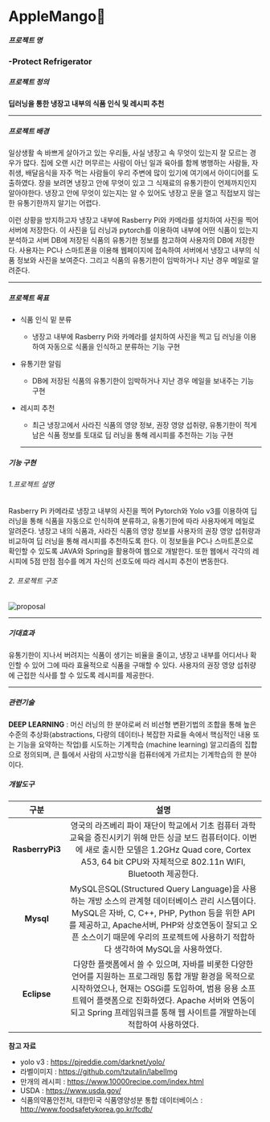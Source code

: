 #                        AppleMango🥭

##### 프로젝트 명

<h3> -Protect Refrigerator
</h3>


##### 프로젝트 정의

 **딥러닝을 통한 냉장고 내부의 식품 인식 및 레시피 추천**

***



##### 프로젝트 배경

일상생활 속 바쁘게 살아가고 있는 우리들, 사실 냉장고 속 무엇이 있는지 잘 모르는 경우가 많다. 집에 오랜 시간 머무르는 사람이 아닌 일과 육아를 함께 병행하는 사람들, 자취생, 배달음식을 자주 먹는 사람들이 우리 주변에 많이 있기에 여기에서 아이디어를 도출하였다. 장을 보려면 냉장고 안에 무엇이 있고 그 식재료의 유통기한이 언제까지인지 알아야한다. 냉장고 안에 무엇이 있는지는 알 수 있어도 냉장고 문을 열고 직접보지 않는 한 유통기한까지 알기는 어렵다.

이런 상황을 방지하고자 냉장고 내부에 Rasberry Pi와 카메라를 설치하여 사진을 찍어 서버에 저장한다. 이 사진을 딥 러닝과 pytorch를 이용하여 내부에 어떤 식품이 있는지 분석하고 서버 DB에 저장된 식품의 유통기한 정보를 참고하여 사용자의 DB에 저장한다. 사용자는 PC나 스마트폰을 이용해 웹페이지에 접속하여 서버에서 냉장고 내부의 식품 정보와 사진을 보여준다. 그리고 식품의 유통기한이 임박하거나 지난 경우 메일로 알려준다.

***



##### 프로젝트 목표

- 식품 인식 밑 분류

  * 냉장고 내부에 Rasberry Pi와 카메라를 설치하여 사진을 찍고 딥 러닝을 이용하여 자동으로 식품을 인식하고 분류하는 기능 구현

- 유통기한 알림

  * DB에 저장된 식품의 유통기한이 임박하거나 지난 경우 메일을 보내주는 기능 구현

- 레시피 추천

  * 최근 냉장고에서 사라진 식품의 영양 정보, 권장 영양 섭취량, 유통기한이 적게 남은 식품 정보를 토대로 딥 러닝을 통해 레시피를 추천하는 기능 구현

  

  ***

  

  

##### 기능 구현

###### 1.프로젝트 설명

Rasberry Pi 카메라로 냉장고 내부의 사진을 찍어 Pytorch와 Yolo v3를 이용하여 딥 러닝을 통해 식품을 자동으로 인식하여 분류하고, 유통기한에 따라 사용자에게 메일로 알려준다. 냉장고 내의 식품과, 사라진 식품의 영양 정보를 사용자의 권장 영양 섭취량과 비교하여 딥 러닝을 통해 레시피를 추천하도록 한다. 이 정보들을 PC나 스마트폰으로 확인할 수 있도록 JAVA와 Spring을 활용하여 웹으로 개발한다. 또한 웹에서 각각의 레시피에 5점 만점 점수를 메겨 자신의 선호도에 따라 레시피 추천이 변동한다. 

###### 2.  프로젝트 구조

![proposal](https://user-images.githubusercontent.com/55024780/80178296-d8188e80-8638-11ea-832a-68bbd29a6634.png)

***

##### 기대효과

유통기한이 지나서 버려지는 식품이 생기는 비율을 줄이고, 냉장고 내부를 어디서나 확인할 수 있어 그에 따라 효율적으로 식품을 구매할 수 있다. 사용자의 권장 영양 섭취량에 근접한 식사를 할 수 있도록 레시피를 제공한다.



***

##### 관련기술

**DEEP LEARNING** : 머신 러닝의 한 분야로써 러 비선형 변환기법의 조합을 통해 높은 수준의 추상화(abstractions, 다량의 데이터나 복잡한 자료들 속에서 핵심적인 내용 또는 기능을 요약하는 작업)를 시도하는 기계학습 (machine learning) 알고리즘의 집합으로 정의되며, 큰 틀에서 사람의 사고방식을 컴퓨터에게 가르치는 기계학습의 한 분야이다.



##### 개발도구

| 구분 | 설명 |
| :--: | :--: |
|   **RasberryPi3**   | 영국의 라즈베리 파이 재단이 학교에서 기초 컴퓨터 과학 교육을 증진시키기 위해 만든 싱글 보드 컴퓨터이다. 이번에 새로 출시한 모델은 1.2GHz Quad core, Cortex A53, 64 bit CPU와 자체적으로 802.11n WIFI, Bluetooth 제공한다. |
| **Mysql** | MySQL은SQL(Structured Query  Language)을 사용하는 개방 소스의 관계형 데이터베이스 관리 시스템이다. MySQL은  자바, C, C++, PHP, Python 등을 위한 API를  제공하고, Apache서버, PHP와 상호연동이 잘되고  오픈 소스이기 때문에 우리의 프로젝트에 사용하기 적합하다 생각하여 MySQL을 사용하였다. |
| **Eclipse** | 다양한 플랫폼에서 쓸 수 있으며, 자바를 비롯한 다양한 언어를 지원하는 프로그래밍  통합 개발 환경을 목적으로 시작하였으나, 현재는 OSGi를  도입하여, 범용 응용 소프트웨어 플랫폼으로 진화하였다.  Apache 서버와 연동이 되고 Spring 프레임워크를 통해 웹 사이트를 개발하는데  적합하여 사용하였다. |





**참고 자료**

* yolo v3 : https://pjreddie.com/darknet/yolo/
* 라벨이미지 : https://github.com/tzutalin/labelImg
* 만개의 레시피 : https://www.10000recipe.com/index.html
* USDA : https://www.usda.gov/
* 식품의약품안전처, 대한민국 식품영양성분 통합 데이터베이스 : http://www.foodsafetykorea.go.kr/fcdb/

